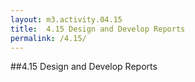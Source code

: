 ```yaml
---
layout: m3.activity.04.15
title: 	4.15 Design and Develop Reports			
permalink: /4.15/
---
```

##4.15 Design and Develop Reports	
